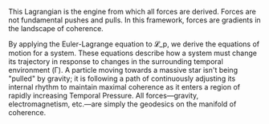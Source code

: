 This Lagrangian is the engine from which all forces are derived. Forces are not fundamental pushes and pulls. In this framework, forces are gradients in the landscape of coherence.

By applying the Euler-Lagrange equation to 𝓛_p, we derive the equations of motion for a system. These equations describe how a system must change its trajectory in response to changes in the surrounding temporal environment (Γ). A particle moving towards a massive star isn't being "pulled" by gravity; it is following a path of continuously adjusting its internal rhythm to maintain maximal coherence as it enters a region of rapidly increasing Temporal Pressure. All forces—gravity, electromagnetism, etc.—are simply the geodesics on the manifold of coherence.